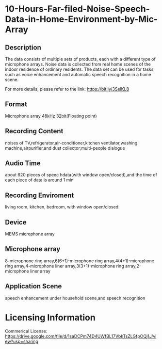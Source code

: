 # 10-Hours-Far-filed-Noise-Speech-Data-in-Home-Environment-by-Mic-Array


## Description
The data consists of multiple sets of products, each with a different type of microphone arrays. Noise data is collected from real home scenes of the indoor residence of ordinary residents. The data set can be used for tasks such as voice enhancement and automatic speech recognition in a home scene.

For more details, please refer to the link: https://bit.ly/3SeiKL8

## Format
Microphone array 48kHz 32bit(Floating point)

## Recording Content
noises of TV,refrigerator,air-conditioner,kitchen ventilator,washing machine,airpurifier,and dust collector;multi-people dialogue

## Audio Time
about 620 pieces of speec hdata(with window open/closed),and the time of each piece of data is around 1 min

## Recording Enviroment
living room, kitchen, bedroom, with window open/closed

## Device
MEMS microphone array

## Microphone array
8-microphone ring array,6(6+1)-microphone ring array,4(4+1)-microphone ring array,4-microphone liner array,3(3+1)-microphone ring array,2-microphone liner array

## Application Scene
speech enhancement under household scene,and speech recognition

# Licensing Information
Commerical License: https://drive.google.com/file/d/1saDCPm74D4UWfBL17VbkTsZLGfpOQj1J/view?usp=sharing
